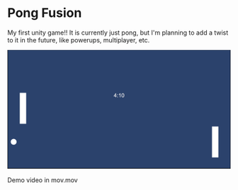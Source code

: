 # Pong Fusion
My first unity game!! It is currently just pong, but I'm planning to add a twist to it in the future, like powerups, multiplayer, etc.


![image](s.png)

Demo video in mov.mov
